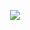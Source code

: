 <p align=center>
<img src="https://github.com/user-attachments/assets/aa5c190d-ccbf-4fe5-a4db-df49da60ad50">
</p>
